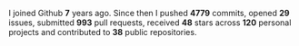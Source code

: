 
I joined Github **7** years ago. Since then I pushed **4779** commits, opened **29** issues, submitted **993** pull requests, received **48** stars across **120** personal projects and contributed to **38** public repositories.
